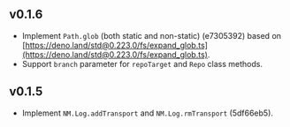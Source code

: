 v0.1.6
--------

- Implement `Path.glob` (both static and non-static) (e7305392) based on [https://deno.land/std@0.223.0/fs/expand_glob.ts](https://deno.land/std@0.223.0/fs/expand_glob.ts).
- Support `branch` parameter for `repoTarget` and `Repo` class methods.

v0.1.5
--------

- Implement `NM.Log.addTransport` and `NM.Log.rmTransport` (5df66eb5).
